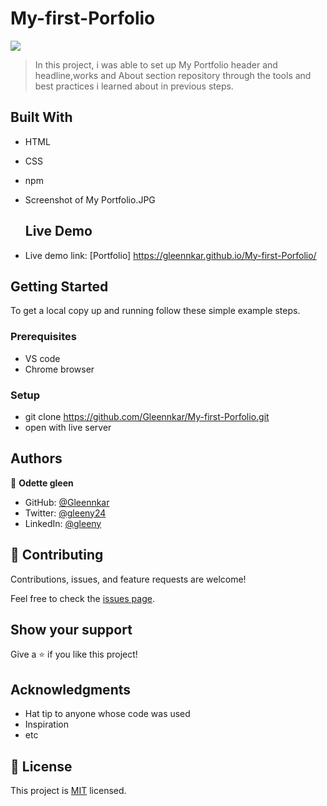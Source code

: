# My-first-Porfolio
![](https://img.shields.io/badge/Microverse-blueviolet)



> In this project, i was able to set up My Portfolio header and headline,works and About section repository through the tools and best practices i learned about in previous steps.


## Built With

- HTML
- CSS
- npm
- Screenshot of My Portfolio.JPG


  ## Live Demo

- Live demo link: [Portfolio] https://gleennkar.github.io/My-first-Porfolio/

## Getting Started



To get a local copy up and running follow these simple example steps.

### Prerequisites
- VS code
- Chrome browser

### Setup
- git clone https://github.com/Gleennkar/My-first-Porfolio.git
- open with live server





## Authors

👤 **Odette gleen**

- GitHub: [@Gleennkar](https://github.com/Gleennkar)
- Twitter: [@gleeny24](https://twitter.com/twitterhandle)
- LinkedIn: [@gleeny](https://www.linkedin.com/in/gleeny-nkar-aa3917182)


## 🤝 Contributing

Contributions, issues, and feature requests are welcome!

Feel free to check the [issues page](../../issues/).

## Show your support

Give a ⭐️ if you like this project!

## Acknowledgments

- Hat tip to anyone whose code was used
- Inspiration
- etc

## 📝 License

This project is [MIT](./MIT.md) licensed.